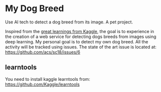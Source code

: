 # My Dog Breed
Use AI tech to detect a dog breed from its image. A pet project.

Inspired from the [great learnings from Kaggle](https://www.kaggle.com/learn/deep-learning), the goal is to experience in the creation of a web service for detecting dogs breeds from images using deep learning. My personal goal is to detect my own dog breed. All the activity will be tracked using issues. The state of the art issue is located at: https://github.com/acs/sc18/issues/6

## learntools

You need to install kaggle learntools from: https://github.com/Kaggle/learntools
